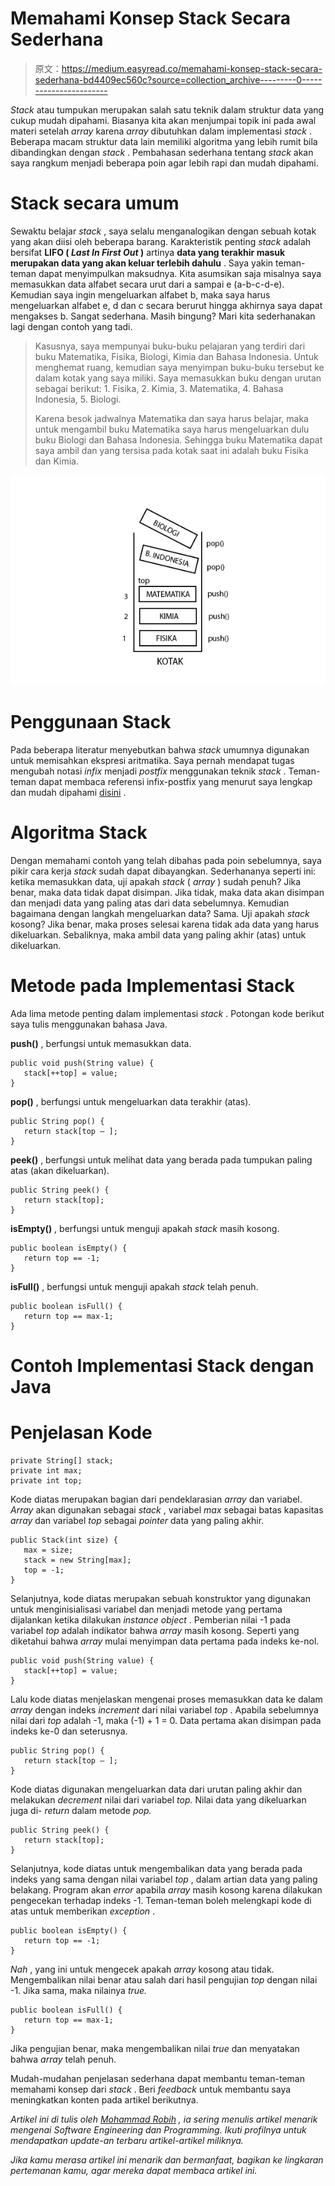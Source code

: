 # Memahami Konsep Stack Secara Sederhana

> 原文：<https://medium.easyread.co/memahami-konsep-stack-secara-sederhana-bd4409ec560c?source=collection_archive---------0----------------------->

*Stack* atau tumpukan merupakan salah satu teknik dalam struktur data yang cukup mudah dipahami. Biasanya kita akan menjumpai topik ini pada awal materi setelah *array* karena *array* dibutuhkan dalam implementasi *stack* . Beberapa macam struktur data lain memiliki algoritma yang lebih rumit bila dibandingkan dengan *stack* . Pembahasan sederhana tentang *stack* akan saya rangkum menjadi beberapa poin agar lebih rapi dan mudah dipahami.

# Stack secara umum

Sewaktu belajar *stack* , saya selalu menganalogikan dengan sebuah kotak yang akan diisi oleh beberapa barang. Karakteristik penting *stack* adalah bersifat **LIFO ( *Last In First Out* )** artinya **data yang terakhir masuk merupakan data yang akan keluar terlebih dahulu** . Saya yakin teman-teman dapat menyimpulkan maksudnya. Kita asumsikan saja misalnya saya memasukkan data alfabet secara urut dari a sampai e (a-b-c-d-e). Kemudian saya ingin mengeluarkan alfabet b, maka saya harus mengeluarkan alfabet e, d dan c secara berurut hingga akhirnya saya dapat mengakses b. Sangat sederhana. Masih bingung? Mari kita sederhanakan lagi dengan contoh yang tadi.

> Kasusnya, saya mempunyai buku-buku pelajaran yang terdiri dari buku Matematika, Fisika, Biologi, Kimia dan Bahasa Indonesia. Untuk menghemat ruang, kemudian saya menyimpan buku-buku tersebut ke dalam kotak yang saya miliki. Saya memasukkan buku dengan urutan sebagai berikut: 1\. Fisika, 2\. Kimia, 3\. Matematika, 4\. Bahasa Indonesia, 5\. Biologi.
> 
> Karena besok jadwalnya Matematika dan saya harus belajar, maka untuk mengambil buku Matematika saya harus mengeluarkan dulu buku Biologi dan Bahasa Indonesia. Sehingga buku Matematika dapat saya ambil dan yang tersisa pada kotak saat ini adalah buku Fisika dan Kimia.

![](img/767ea3656112e1674b1ef4cac6fab35a.png)

# Penggunaan Stack

Pada beberapa literatur menyebutkan bahwa *stack* umumnya digunakan untuk memisahkan ekspresi aritmatika. Saya pernah mendapat tugas mengubah notasi *infix* menjadi *postfix* menggunakan teknik *stack* . Teman-teman dapat membaca referensi infix-postfix yang menurut saya lengkap dan mudah dipahami [disini](http://bwahyudi.staff.gunadarma.ac.id/Downloads) .

# Algoritma Stack

Dengan memahami contoh yang telah dibahas pada poin sebelumnya, saya pikir cara kerja *stack* sudah dapat dibayangkan. Sederhananya seperti ini: ketika memasukkan data, uji apakah *stack* ( *array* ) sudah penuh? Jika benar, maka data tidak dapat disimpan. Jika tidak, maka data akan disimpan dan menjadi data yang paling atas dari data sebelumnya. Kemudian bagaimana dengan langkah mengeluarkan data? Sama. Uji apakah *stack* kosong? Jika benar, maka proses selesai karena tidak ada data yang harus dikeluarkan. Sebaliknya, maka ambil data yang paling akhir (atas) untuk dikeluarkan.

# Metode pada Implementasi Stack

Ada lima metode penting dalam implementasi *stack* . Potongan kode berikut saya tulis menggunakan bahasa Java.

**push()** , berfungsi untuk memasukkan data.

```
public void push(String value) {
   stack[++top] = value;
}
```

**pop()** , berfungsi untuk mengeluarkan data terakhir (atas).

```
public String pop() {
   return stack[top — ];
}
```

**peek()** , berfungsi untuk melihat data yang berada pada tumpukan paling atas (akan dikeluarkan).

```
public String peek() {
   return stack[top];
}
```

**isEmpty()** , berfungsi untuk menguji apakah *stack* masih kosong.

```
public boolean isEmpty() {
   return top == -1;
}
```

**isFull()** , berfungsi untuk menguji apakah *stack* telah penuh.

```
public boolean isFull() {
   return top == max-1;
}
```

# Contoh Implementasi Stack dengan Java

# Penjelasan Kode

```
private String[] stack;
private int max;
private int top;
```

Kode diatas merupakan bagian dari pendeklarasian *array* dan variabel. *Array* akan digunakan sebagai *stack* , variabel *max* sebagai batas kapasitas *array* dan variabel *top* sebagai *pointer* data yang paling akhir.

```
public Stack(int size) {
   max = size;
   stack = new String[max];
   top = -1;
}
```

Selanjutnya, kode diatas merupakan sebuah konstruktor yang digunakan untuk menginisialisasi variabel dan menjadi metode yang pertama dijalankan ketika dilakukan *instance object* . Pemberian nilai -1 pada variabel *top* adalah indikator bahwa *array* masih kosong. Seperti yang diketahui bahwa *array* mulai menyimpan data pertama pada indeks ke-nol.

```
public void push(String value) {
   stack[++top] = value;
}
```

Lalu kode diatas menjelaskan mengenai proses memasukkan data ke dalam *array* dengan indeks *increment* dari nilai variabel *top* . Apabila sebelumnya nilai dari *top* adalah -1, maka (-1) + 1 = 0\. Data pertama akan disimpan pada indeks ke-0 dan seterusnya.

```
public String pop() {
   return stack[top — ];
}
```

Kode diatas digunakan mengeluarkan data dari urutan paling akhir dan melakukan *decrement* nilai dari variabel *top.* Nilai data yang dikeluarkan juga di- *return* dalam metode *pop.*

```
public String peek() {
   return stack[top];
}
```

Selanjutnya, kode diatas untuk mengembalikan data yang berada pada indeks yang sama dengan nilai variabel *top* , dalam artian data yang paling belakang. Program akan *error* apabila *array* masih kosong karena dilakukan pengecekan terhadap indeks -1\. Teman-teman boleh melengkapi kode di atas untuk memberikan *exception* .

```
public boolean isEmpty() {
   return top == -1;
}
```

*Nah* , yang ini untuk mengecek apakah *array* kosong atau tidak. Mengembalikan nilai benar atau salah dari hasil pengujian *top* dengan nilai -1\. Jika sama, maka nilainya *true.*

```
public boolean isFull() {
   return top == max-1;
}
```

Jika pengujian benar, maka mengembalikan nilai *true* dan menyatakan bahwa *array* telah penuh.

Mudah-mudahan penjelasan sederhana dapat membantu teman-teman memahami konsep dari *stack* . Beri *feedback* untuk membantu saya meningkatkan konten pada artikel berikutnya.

*Artikel ini di tulis oleh* [*Mohammad Robih*](https://medium.com/@biobii) *, ia sering menulis artikel menarik mengenai Software Engineering dan Programming. Ikuti profilnya untuk mendapatkan update-an terbaru artikel-artikel miliknya.*

*Jika kamu merasa artikel ini menarik dan bermanfaat, bagikan ke lingkaran pertemanan kamu, agar mereka dapat membaca artikel ini.*
